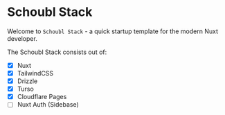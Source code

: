 # Schoubl Stack

Welcome to `Schoubl Stack` - a quick startup template for the modern Nuxt developer.

The Schoubl Stack consists out of:

- [x] Nuxt
- [x] TailwindCSS
- [x] Drizzle
- [x] Turso
- [x] Cloudflare Pages
- [ ] Nuxt Auth (Sidebase)